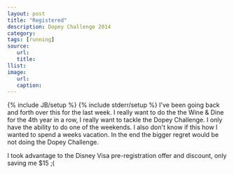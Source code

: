```yaml
---
layout: post
title: "Registered"
description: Dopey Challenge 2014
category:
tags: [running]
source:
   url:
   title:
llist:
image:
   url:
   caption:
---
```

{% include JB/setup %}
{% include stderr/setup %}
I've been going back and forth over this for the last week. I really want to do the the Wine & Dine for the 4th year in a row, I really want to tackle the Dopey Challenge. I only have the ability to do one of the weekends. I also don't know if this how I wanted to spend a weeks vacation. In the end the bigger regret would be not doing the Dopey Challenge.

I took advantage to the Disney Visa pre-registration offer and discount, only saving me $15 ;(
